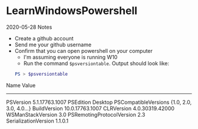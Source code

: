 # LearnWindowsPowershell

2020-05-28 Notes

- Create a github account
- Send me your github username
- Confirm that you can open powershell on your computer
  - I'm assuming everyone is running W10
  - Run the command ```$psversiontable```. Output should look like:
  ```powershell
  PS > $psversiontable

Name                           Value
----                           -----
PSVersion                      5.1.17763.1007
PSEdition                      Desktop
PSCompatibleVersions           {1.0, 2.0, 3.0, 4.0...}
BuildVersion                   10.0.17763.1007
CLRVersion                     4.0.30319.42000
WSManStackVersion              3.0
PSRemotingProtocolVersion      2.3
SerializationVersion           1.1.0.1
```
